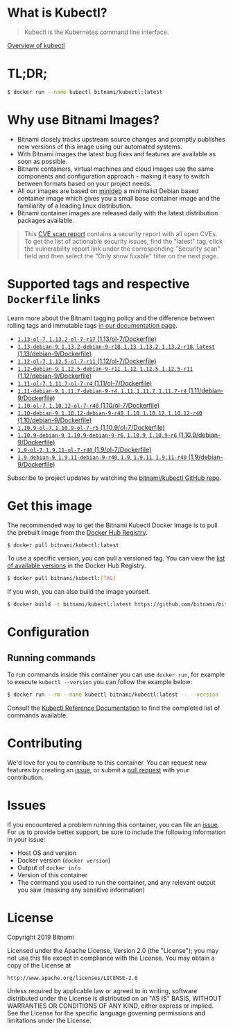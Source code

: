 
# What is Kubectl?

> Kubectl is the Kubernetes command line interface.

[Overview of kubectl](https://kubernetes.io/docs/reference/kubectl/overview/)

# TL;DR;

```bash
$ docker run --name kubectl bitnami/kubectl:latest
```

# Why use Bitnami Images?

* Bitnami closely tracks upstream source changes and promptly publishes new versions of this image using our automated systems.
* With Bitnami images the latest bug fixes and features are available as soon as possible.
* Bitnami containers, virtual machines and cloud images use the same components and configuration approach - making it easy to switch between formats based on your project needs.
* All our images are based on [minideb](https://github.com/bitnami/minideb) a minimalist Debian based container image which gives you a small base container image and the familiarity of a leading linux distribution.
* Bitnami container images are released daily with the latest distribution packages available.


> This [CVE scan report](https://quay.io/repository/bitnami/kubectl?tab=tags) contains a security report with all open CVEs. To get the list of actionable security issues, find the "latest" tag, click the vulnerability report link under the corresponding "Security scan" field and then select the "Only show fixable" filter on the next page.

# Supported tags and respective `Dockerfile` links

Learn more about the Bitnami tagging policy and the difference between rolling tags and immutable tags [in our documentation page](https://docs.bitnami.com/containers/how-to/understand-rolling-tags-containers/).


* [`1.13-ol-7`, `1.13.2-ol-7-r17` (1.13/ol-7/Dockerfile)](https://github.com/bitnami/bitnami-docker-kubectl/blob/1.13.2-ol-7-r17/1.13/ol-7/Dockerfile)
* [`1.13-debian-9`, `1.13.2-debian-9-r18`, `1.13`, `1.13.2`, `1.13.2-r18`, `latest` (1.13/debian-9/Dockerfile)](https://github.com/bitnami/bitnami-docker-kubectl/blob/1.13.2-debian-9-r18/1.13/debian-9/Dockerfile)
* [`1.12-ol-7`, `1.12.5-ol-7-r11` (1.12/ol-7/Dockerfile)](https://github.com/bitnami/bitnami-docker-kubectl/blob/1.12.5-ol-7-r11/1.12/ol-7/Dockerfile)
* [`1.12-debian-9`, `1.12.5-debian-9-r11`, `1.12`, `1.12.5`, `1.12.5-r11` (1.12/debian-9/Dockerfile)](https://github.com/bitnami/bitnami-docker-kubectl/blob/1.12.5-debian-9-r11/1.12/debian-9/Dockerfile)
* [`1.11-ol-7`, `1.11.7-ol-7-r4` (1.11/ol-7/Dockerfile)](https://github.com/bitnami/bitnami-docker-kubectl/blob/1.11.7-ol-7-r4/1.11/ol-7/Dockerfile)
* [`1.11-debian-9`, `1.11.7-debian-9-r4`, `1.11`, `1.11.7`, `1.11.7-r4` (1.11/debian-9/Dockerfile)](https://github.com/bitnami/bitnami-docker-kubectl/blob/1.11.7-debian-9-r4/1.11/debian-9/Dockerfile)
* [`1.10-ol-7`, `1.10.12-ol-7-r40` (1.10/ol-7/Dockerfile)](https://github.com/bitnami/bitnami-docker-kubectl/blob/1.10.12-ol-7-r40/1.10/ol-7/Dockerfile)
* [`1.10-debian-9`, `1.10.12-debian-9-r40`, `1.10`, `1.10.12`, `1.10.12-r40` (1.10/debian-9/Dockerfile)](https://github.com/bitnami/bitnami-docker-kubectl/blob/1.10.12-debian-9-r40/1.10/debian-9/Dockerfile)
* [`1.10.9-ol-7`, `1.10.9-ol-7-r5` (1.10.9/ol-7/Dockerfile)](https://github.com/bitnami/bitnami-docker-kubectl/blob/1.10.9-ol-7-r5/1.10.9/ol-7/Dockerfile)
* [`1.10.9-debian-9`, `1.10.9-debian-9-r6`, `1.10.9`, `1.10.9-r6` (1.10.9/debian-9/Dockerfile)](https://github.com/bitnami/bitnami-docker-kubectl/blob/1.10.9-debian-9-r6/1.10.9/debian-9/Dockerfile)
* [`1.9-ol-7`, `1.9.11-ol-7-r40` (1.9/ol-7/Dockerfile)](https://github.com/bitnami/bitnami-docker-kubectl/blob/1.9.11-ol-7-r40/1.9/ol-7/Dockerfile)
* [`1.9-debian-9`, `1.9.11-debian-9-r40`, `1.9`, `1.9.11`, `1.9.11-r40` (1.9/debian-9/Dockerfile)](https://github.com/bitnami/bitnami-docker-kubectl/blob/1.9.11-debian-9-r40/1.9/debian-9/Dockerfile)

Subscribe to project updates by watching the [bitnami/kubectl GitHub repo](https://github.com/bitnami/bitnami-docker-kubectl).

# Get this image

The recommended way to get the Bitnami Kubectl Docker Image is to pull the prebuilt image from the [Docker Hub Registry](https://hub.docker.com/r/bitnami/kubectl).

```bash
$ docker pull bitnami/kubectl:latest
```

To use a specific version, you can pull a versioned tag. You can view the [list of available versions](https://hub.docker.com/r/bitnami/kubectl/tags/) in the Docker Hub Registry.

```bash
$ docker pull bitnami/kubectl:[TAG]
```

If you wish, you can also build the image yourself.

```bash
$ docker build -t bitnami/kubectl:latest https://github.com/bitnami/bitnami-docker-kubectl.git
```

# Configuration

## Running commands

To run commands inside this container you can use `docker run`, for example to execute `kubectl --version` you can follow the example below:

```bash
$ docker run --rm --name kubectl bitnami/kubectl:latest -- --version
```

Consult the [Kubectl Reference Documentation](https://kubernetes.io/docs/reference/generated/kubectl/kubectl-commands) to find the completed list of commands available.

# Contributing

We'd love for you to contribute to this container. You can request new features by creating an [issue](https://github.com/bitnami/bitnami-docker-kubectl/issues), or submit a [pull request](https://github.com/bitnami/bitnami-docker-kubectl/pulls) with your contribution.

# Issues

If you encountered a problem running this container, you can file an [issue](https://github.com/bitnami/bitnami-docker-kubectl/issues). For us to provide better support, be sure to include the following information in your issue:

- Host OS and version
- Docker version (`docker version`)
- Output of `docker info`
- Version of this container
- The command you used to run the container, and any relevant output you saw (masking any sensitive information)

# License

Copyright 2019 Bitnami

Licensed under the Apache License, Version 2.0 (the "License");
you may not use this file except in compliance with the License.
You may obtain a copy of the License at

    http://www.apache.org/licenses/LICENSE-2.0

Unless required by applicable law or agreed to in writing, software
distributed under the License is distributed on an "AS IS" BASIS,
WITHOUT WARRANTIES OR CONDITIONS OF ANY KIND, either express or implied.
See the License for the specific language governing permissions and
limitations under the License.
